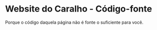 # Website do Caralho - Código-fonte

Porque o código daquela página não é fonte o suficiente para você.
